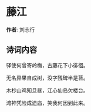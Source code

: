 # 藤江

**作者**: 刘志行

## 诗词内容

驿使何曾寄岭梅，古藤花下小徘徊。

无名异果自成树，没字残碑半是苔。

木杪山鸡知旦昼，江心仙岛欠楼台。

滩神凭险成遗庙，笑我何因到此来。

